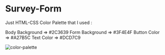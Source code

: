 # Survey-Form
Just HTML-CSS
Color Palette that I used :

Body Background => #2C3639
Form Background => #3F4E4F
Button Color => #A27B5C
Text Color => #DCD7C9

![color-palette](https://colorhunt.co/palette/2c36393f4e4fa27b5cdcd7c9)
